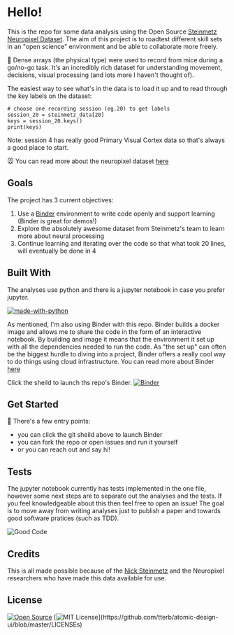 # Hello! 

This is the repo for some data analysis using the Open Source [Steinmetz Neuropixel Dataset](http://data.cortexlab.net/). The aim of this project is to roadtest different skill sets in an "open science" environment and be able to collaborate more freely. 

:brain: Dense arrays (the physical type) were used to record from mice during a go/no-go task. It's an incredibly rich dataset for understanding movement, decisions, visual processing (and lots more I haven't thought of). 

The easiest way to see what's in the data is to load it up and to read through the key labels on the dataset:

```
# choose one recording session (eg.20) to get labels
session_20 = steinmetz_data[20]
keys = session_20.keys()
print(keys)

```
Note: session 4 has really good Primary Visual Cortex data so that's always a good place to start. 

:mouse: You can read more about the neuropixel dataset [here](https://www.biorxiv.org/content/10.1101/2020.10.27.358291v1) 


## Goals

The project has 3 current objectives:

1. Use a [Binder](https://mybinder.org/) environment to write code openly and support learning (Binder is great for demos!)
2. Explore the absolutely awesome dataset from Steinmetz's team to learn more about neural processing
3. Continue learning and iterating over the code so that what took 20 lines, will eventually be done in 4



## Built With

The analyses use python and there is a jupyter notebook in case you prefer jupyter.

[![made-with-python](https://img.shields.io/badge/Made%20with-Python-1f425f.svg)](https://www.python.org/)

As mentioned, I'm also using Binder with this repo. Binder builds a docker image and allows me to share the code in the form of an interactive notebook. By building and image it means that the environment it set up with all the dependencies needed to run the code. As "the set up" can often be the biggest hurdle to diving into a project, Binder offers a really cool way to do things using cloud infrastructure. You can read more about Binder [here](https://mybinder.readthedocs.io/en/latest/) 

Click the sheild to launch ths repo's Binder.
[![Binder](https://mybinder.org/badge_logo.svg)](https://mybinder.org/v2/gh/BrainonSilicon/SteinmetzAnalyses/main)


## Get Started

:star2: There's a few entry points:
- you can click the git sheild above to launch Binder
- you can fork the repo or open issues and run it yourself
- or you can reach out and say hi! 


## Tests

The jupyter notebook currently has tests implemented in the one file, however some next steps are to separate out the analyses and the tests. If you feel knowledgeable about this then feel free to open an issue! 
The goal is to move away from writing analyses just to publish a paper and towards good software pratices (such as TDD). 

![Good Code](https://imgs.xkcd.com/comics/good_code.png "Good Code from xkcd")


## Credits

This is all made possible because of the [Nick Steinmetz](http://www.nicksteinmetz.com/) and the Neuropixel researchers who have made this data available for use.


## License

[![Open Source](https://badges.frapsoft.com/os/v1/open-source.svg?v=103)](https://opensource.org/)
[![MIT License](https://img.shields.io/apm/l/atomic-design-ui.svg?)](https://github.com/tterb/atomic-design-ui/blob/master/LICENSEs)
